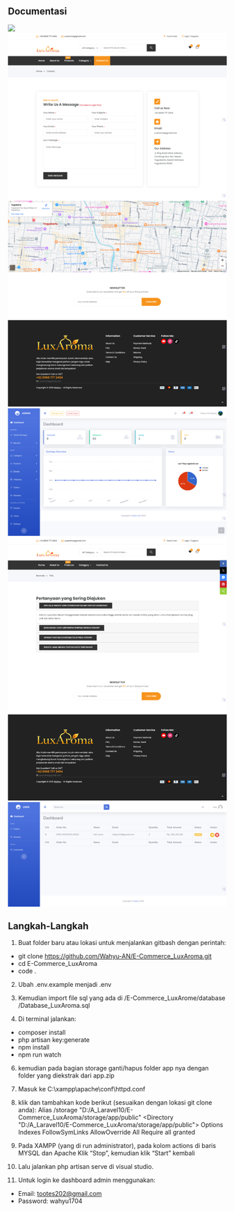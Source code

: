## Documentasi

 <img src="public/photos/gambar 1.png">

 <img src="public/photos/gambar 8.png">
 
 <img src="public/photos/gambar 7.png">

 <img src="public/photos/gambar 9.png">

 <img src="public/photos/gambar 13.png">


## Langkah-Langkah

1. Buat folder baru atau lokasi untuk menjalankan gitbash dengan perintah:
- git clone https://github.com/Wahyu-AN/E-Commerce_LuxAroma.git
- cd E-Commerce_LuxAroma
- code .

2. Ubah .env.example menjadi .env
   
4. Kemudian import file sql yang ada di /E-Commerce_LuxArome/database /Database_LuxAroma.sql

5. Di terminal jalankan:
-	composer install
-	php artisan key:generate
-	npm install
-	npm run watch

6. kemudian pada bagian storage ganti/hapus folder app nya dengan folder yang diekstrak dari app.zip

7. Masuk ke C:\xampp\apache\conf\httpd.conf

8. klik dan tambahkan kode berikut (sesuaikan dengan lokasi git clone anda):
Alias /storage "D:/A_Laravel10/E-Commerce_LuxAroma/storage/app/public"
<Directory "D:/A_Laravel10/E-Commerce_LuxAroma/storage/app/public">
    Options Indexes FollowSymLinks
    AllowOverride All
    Require all granted
</Directory>

9. Pada XAMPP (yang di run administrator), pada kolom actions di baris MYSQL dan Apache
Klik “Stop”, kemudian klik “Start” kembali

10. Lalu jalankan php artisan serve di visual studio.

11. Untuk login ke dashboard admin menggunakan:
- Email: tootes202@gmail.com
- Password: wahyu1704
